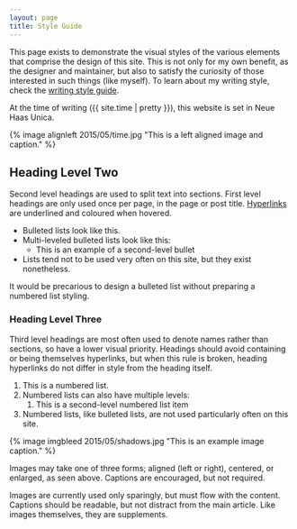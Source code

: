 ```yaml
---
layout: page
title: Style Guide
---
```


This page exists to demonstrate the visual styles of the various elements that comprise the design of this site. This is not only for my own benefit, as the designer and maintainer, but also to satisfy the curiosity of those interested in such things (like myself). To learn about my writing style, check the [writing style guide](/styleguide/writing).

At the time of writing ({{ site.time | pretty }}), this website is set in Neue Haas Unica.

{% image alignleft 2015/05/time.jpg "This is a left aligned image and caption." %}

## Heading Level Two

Second level headings are used to split text into sections. First level headings are only used once per page, in the page or post title. [Hyperlinks](/styleguide) are underlined and coloured when hovered.

- Bulleted lists look like this.
- Multi-leveled bulleted lists look like this:
	- This is an example of a second-level bullet
- Lists tend not to be used very often on this site, but they exist nonetheless.

It would be precarious to design a bulleted list without preparing a numbered list styling.

### Heading Level Three
Third level headings are most often used to denote names rather than sections, so have a lower visual priority. Headings should avoid containing or being themselves hyperlinks, but when this rule is broken, heading hyperlinks do not differ in style from the heading itself.

1. This is a numbered list.
2. Numbered lists can also have multiple levels:
	1. This is a second-level numbered list item
3. Numbered lists, like bulleted lists, are not used particularly often on this site.

{% image imgbleed 2015/05/shadows.jpg "This is an example image caption." %}

Images may take one of three forms; aligned (left or right), centered, or enlarged, as seen above. Captions are encouraged, but not required.

Images are currently used only sparingly, but must flow with the content. Captions should be readable, but not distract from the main article. Like images themselves, they are supplements.
